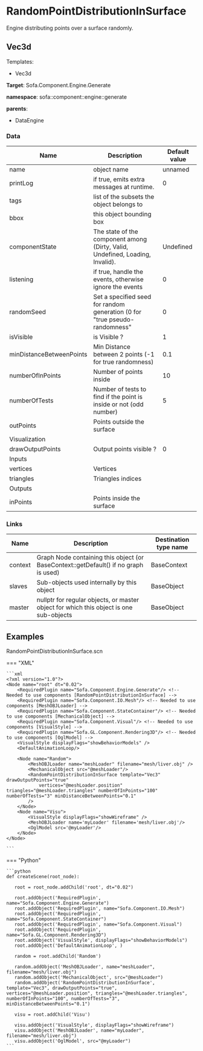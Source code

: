 <!-- generate_doc -->
# RandomPointDistributionInSurface

Engine distributing points over a surface randomly.


## Vec3d

Templates:

- Vec3d

__Target__: Sofa.Component.Engine.Generate

__namespace__: sofa::component::engine::generate

__parents__:

- DataEngine

### Data

<table>
    <thead>
        <tr>
            <th>Name</th>
            <th>Description</th>
            <th>Default value</th>
        </tr>
    </thead>
    <tbody>
	<tr>
		<td>name</td>
		<td>
object name
		</td>
		<td>unnamed</td>
	</tr>
	<tr>
		<td>printLog</td>
		<td>
if true, emits extra messages at runtime.
		</td>
		<td>0</td>
	</tr>
	<tr>
		<td>tags</td>
		<td>
list of the subsets the object belongs to
		</td>
		<td></td>
	</tr>
	<tr>
		<td>bbox</td>
		<td>
this object bounding box
		</td>
		<td></td>
	</tr>
	<tr>
		<td>componentState</td>
		<td>
The state of the component among (Dirty, Valid, Undefined, Loading, Invalid).
		</td>
		<td>Undefined</td>
	</tr>
	<tr>
		<td>listening</td>
		<td>
if true, handle the events, otherwise ignore the events
		</td>
		<td>0</td>
	</tr>
	<tr>
		<td>randomSeed</td>
		<td>
Set a specified seed for random generation (0 for "true pseudo-randomness" 
		</td>
		<td>0</td>
	</tr>
	<tr>
		<td>isVisible</td>
		<td>
is Visible ?
		</td>
		<td>1</td>
	</tr>
	<tr>
		<td>minDistanceBetweenPoints</td>
		<td>
Min Distance between 2 points (-1 for true randomness)
		</td>
		<td>0.1</td>
	</tr>
	<tr>
		<td>numberOfInPoints</td>
		<td>
Number of points inside
		</td>
		<td>10</td>
	</tr>
	<tr>
		<td>numberOfTests</td>
		<td>
Number of tests to find if the point is inside or not (odd number)
		</td>
		<td>5</td>
	</tr>
	<tr>
		<td>outPoints</td>
		<td>
Points outside the surface
		</td>
		<td></td>
	</tr>
	<tr>
		<td colspan="3">Visualization</td>
	</tr>
	<tr>
		<td>drawOutputPoints</td>
		<td>
Output points visible ?
		</td>
		<td>0</td>
	</tr>
	<tr>
		<td colspan="3">Inputs</td>
	</tr>
	<tr>
		<td>vertices</td>
		<td>
Vertices
		</td>
		<td></td>
	</tr>
	<tr>
		<td>triangles</td>
		<td>
Triangles indices
		</td>
		<td></td>
	</tr>
	<tr>
		<td colspan="3">Outputs</td>
	</tr>
	<tr>
		<td>inPoints</td>
		<td>
Points inside the surface
		</td>
		<td></td>
	</tr>

</tbody>
</table>

### Links


| Name | Description | Destination type name |
| ---- | ----------- | --------------------- |
|context|Graph Node containing this object (or BaseContext::getDefault() if no graph is used)|BaseContext|
|slaves|Sub-objects used internally by this object|BaseObject|
|master|nullptr for regular objects, or master object for which this object is one sub-objects|BaseObject|

## Examples 

RandomPointDistributionInSurface.scn

=== "XML"

    ```xml
    <?xml version="1.0"?>
    <Node name="root" dt="0.02">
        <RequiredPlugin name="Sofa.Component.Engine.Generate"/> <!-- Needed to use components [RandomPointDistributionInSurface] -->
        <RequiredPlugin name="Sofa.Component.IO.Mesh"/> <!-- Needed to use components [MeshOBJLoader] -->
        <RequiredPlugin name="Sofa.Component.StateContainer"/> <!-- Needed to use components [MechanicalObject] -->
        <RequiredPlugin name="Sofa.Component.Visual"/> <!-- Needed to use components [VisualStyle] -->
        <RequiredPlugin name="Sofa.GL.Component.Rendering3D"/> <!-- Needed to use components [OglModel] -->
        <VisualStyle displayFlags="showBehaviorModels" />
        <DefaultAnimationLoop/>
        
        <Node name="Random">
            <MeshOBJLoader name="meshLoader" filename="mesh/liver.obj" />
            <MechanicalObject src="@meshLoader"/>
            <RandomPointDistributionInSurface template="Vec3" drawOutputPoints="true"
                vertices="@meshLoader.position" triangles="@meshLoader.triangles" numberOfInPoints="100" numberOfTests="3" minDistanceBetweenPoints="0.1" 
            />
        </Node>
        <Node name="Visu">
            <VisualStyle displayFlags="showWireframe" />
            <MeshOBJLoader name='myLoader' filename='mesh/liver.obj'/>  
            <OglModel src='@myLoader'/>
        </Node>
    </Node>

    ```

=== "Python"

    ```python
    def createScene(root_node):

       root = root_node.addChild('root', dt="0.02")

       root.addObject('RequiredPlugin', name="Sofa.Component.Engine.Generate")
       root.addObject('RequiredPlugin', name="Sofa.Component.IO.Mesh")
       root.addObject('RequiredPlugin', name="Sofa.Component.StateContainer")
       root.addObject('RequiredPlugin', name="Sofa.Component.Visual")
       root.addObject('RequiredPlugin', name="Sofa.GL.Component.Rendering3D")
       root.addObject('VisualStyle', displayFlags="showBehaviorModels")
       root.addObject('DefaultAnimationLoop', )

       random = root.addChild('Random')

       random.addObject('MeshOBJLoader', name="meshLoader", filename="mesh/liver.obj")
       random.addObject('MechanicalObject', src="@meshLoader")
       random.addObject('RandomPointDistributionInSurface', template="Vec3", drawOutputPoints="true", vertices="@meshLoader.position", triangles="@meshLoader.triangles", numberOfInPoints="100", numberOfTests="3", minDistanceBetweenPoints="0.1")

       visu = root.addChild('Visu')

       visu.addObject('VisualStyle', displayFlags="showWireframe")
       visu.addObject('MeshOBJLoader', name="myLoader", filename="mesh/liver.obj")
       visu.addObject('OglModel', src="@myLoader")
    ```

